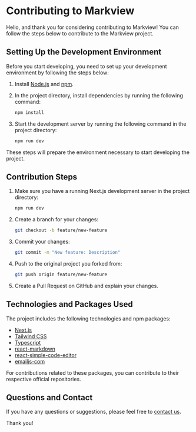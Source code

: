 # Contributing to Markview

Hello, and thank you for considering contributing to Markview! You can follow the steps below to contribute to the Markview project.

## Setting Up the Development Environment

Before you start developing, you need to set up your development environment by following the steps below:

1. Install [Node.js](https://nodejs.org/) and [npm](https://www.npmjs.com/).

2. In the project directory, install dependencies by running the following command:

    ```bash
    npm install
    ```

3. Start the development server by running the following command in the project directory:

    ```bash
    npm run dev
    ```

These steps will prepare the environment necessary to start developing the project.

## Contribution Steps

1. Make sure you have a running Next.js development server in the project directory:

    ```bash
    npm run dev
    ```

2. Create a branch for your changes:

    ```bash
    git checkout -b feature/new-feature
    ```

3. Commit your changes:

    ```bash
    git commit -m "New feature: Description"
    ```

4. Push to the original project you forked from:

    ```bash
    git push origin feature/new-feature
    ```

5. Create a Pull Request on GitHub and explain your changes.

## Technologies and Packages Used

The project includes the following technologies and npm packages:

- [Next.js](https://nextjs.org/)
- [Tailwind CSS](https://tailwindcss.com/)
- [Typescript](https://www.typescriptlang.org/)
- [react-markdown](https://github.com/remarkjs/react-markdown)
- [react-simple-code-editor](https://github.com/satya164/react-simple-code-editor)
- [emailjs-com](https://www.emailjs.com/)

For contributions related to these packages, you can contribute to their respective official repositories.

## Questions and Contact

If you have any questions or suggestions, please feel free to [contact us](https://Markview.yilmazev.dev/feedback).

Thank you!
